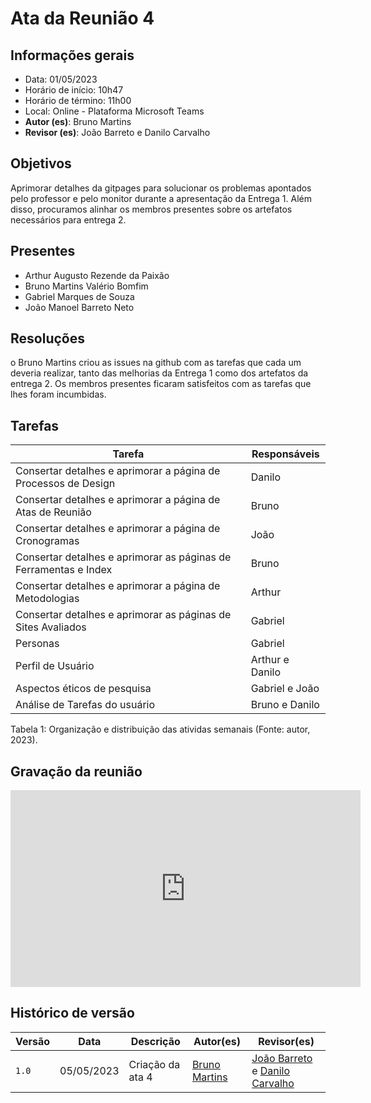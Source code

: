 # Ata da Reunião 4

## Informações gerais
- Data: 01/05/2023
- Horário de início: 10h47
- Horário de término: 11h00
- Local: Online - Plataforma Microsoft Teams
- **Autor (es)**: Bruno Martins
- **Revisor (es)**: João Barreto e Danilo Carvalho

## Objetivos
Aprimorar detalhes da gitpages para solucionar os problemas apontados pelo professor e pelo monitor durante a apresentação da Entrega 1. Além disso, procuramos alinhar os membros presentes sobre os artefatos necessários para entrega 2.

## Presentes
- Arthur Augusto Rezende da Paixão
- Bruno Martins Valério Bomfim
- Gabriel Marques de Souza
- João Manoel Barreto Neto

## Resoluções
o Bruno Martins criou as issues na github com as tarefas que cada um deveria realizar, tanto das melhorias da Entrega 1 como dos artefatos da entrega 2. Os membros presentes ficaram satisfeitos com as tarefas que lhes foram incumbidas.

## Tarefas
| Tarefa | Responsáveis |
| ---- | ---- |
| Consertar detalhes e aprimorar a página de Processos de Design | Danilo |
| Consertar detalhes e aprimorar a página de Atas de Reunião | Bruno |
| Consertar detalhes e aprimorar a página de Cronogramas | João |
| Consertar detalhes e aprimorar as páginas de Ferramentas e Index | Bruno |
| Consertar detalhes e aprimorar a página de Metodologias | Arthur |
| Consertar detalhes e aprimorar as páginas de Sites Avaliados | Gabriel |
| Personas | Gabriel |
| Perfil de Usuário | Arthur e Danilo |
| Aspectos éticos de pesquisa | Gabriel e João |
| Análise de Tarefas do usuário | Bruno e Danilo |

Tabela 1: Organização e distribuição das atividas semanais (Fonte: autor, 2023).

## Gravação da reunião
<iframe width="560" height="315" src="https://www.youtube.com/embed/S3kXiFJRgI4" title="YouTube video player" frameborder="0" allow="accelerometer; autoplay; clipboard-write; encrypted-media; gyroscope; picture-in-picture; web-share" allowfullscreen></iframe>

## Histórico de versão
| Versão | Data | Descrição | Autor(es) | Revisor(es) |
| --- | --- | --- | --- | --- |
|  `1.0`   | 05/05/2023 | Criação da ata 4 | [Bruno Martins](https://github.com/gitbmvb) | [João Barreto](https://github.com/JoaoBarreto03) e [Danilo Carvalho](https://github.com/Danilo-Carvalho-Antunes) |
